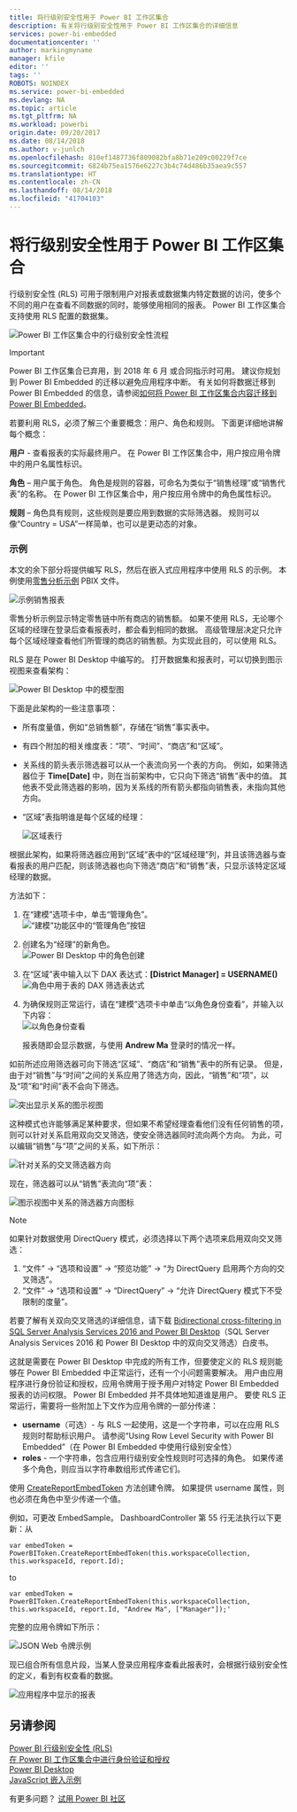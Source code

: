```yaml
---
title: 将行级别安全性用于 Power BI 工作区集合
description: 有关将行级别安全性用于 Power BI 工作区集合的详细信息
services: power-bi-embedded
documentationcenter: ''
author: markingmyname
manager: kfile
editor: ''
tags: ''
ROBOTS: NOINDEX
ms.service: power-bi-embedded
ms.devlang: NA
ms.topic: article
ms.tgt_pltfrm: NA
ms.workload: powerbi
origin.date: 09/20/2017
ms.date: 08/14/2018
ms.author: v-junlch
ms.openlocfilehash: 810ef1487736f809082bfa8b71e209c00229f7ce
ms.sourcegitcommit: 6824b75ea1576e6227c3b4c74d486b35aea9c557
ms.translationtype: HT
ms.contentlocale: zh-CN
ms.lasthandoff: 08/14/2018
ms.locfileid: "41704103"
---
```

# <a name="row-level-security-with-power-bi-workspace-collections"></a>将行级别安全性用于 Power BI 工作区集合

行级别安全性 (RLS) 可用于限制用户对报表或数据集内特定数据的访问，使多个不同的用户在查看不同数据的同时，能够使用相同的报表。 Power BI 工作区集合支持使用 RLS 配置的数据集。

![Power BI 工作区集合中的行级别安全性流程](./media/row-level-security/flow-1.png)

> [!IMPORTANT]
> Power BI 工作区集合已弃用，到 2018 年 6 月 或合同指示时可用。 建议你规划到 Power BI Embedded 的迁移以避免应用程序中断。 有关如何将数据迁移到 Power BI Embedded 的信息，请参阅[如何将 Power BI 工作区集合内容迁移到 Power BI Embedded](https://powerbi.microsoft.com/documentation/powerbi-developer-migrate-from-powerbi-embedded/)。

若要利用 RLS，必须了解三个重要概念：用户、角色和规则。 下面更详细地讲解每个概念：

**用户** - 查看报表的实际最终用户。 在 Power BI 工作区集合中，用户按应用令牌中的用户名属性标识。

**角色** – 用户属于角色。 角色是规则的容器，可命名为类似于“销售经理”或“销售代表”的名称。 在 Power BI 工作区集合中，用户按应用令牌中的角色属性标识。

**规则** – 角色具有规则，这些规则是要应用到数据的实际筛选器。 规则可以像“Country = USA”一样简单，也可以是更动态的对象。

### <a name="example"></a>示例

本文的余下部分将提供编写 RLS，然后在嵌入式应用程序中使用 RLS 的示例。 本例使用[零售分析示例](http://go.microsoft.com/fwlink/?LinkID=780547) PBIX 文件。

![示例销售报表](./media/row-level-security/scenario-2.png)

零售分析示例显示特定零售链中所有商店的销售额。 如果不使用 RLS，无论哪个区域的经理在登录后查看报表时，都会看到相同的数据。 高级管理层决定只允许每个区域经理查看他们所管理的商店的销售额。为实现此目的，可以使用 RLS。

RLS 是在 Power BI Desktop 中编写的。 打开数据集和报表时，可以切换到图示视图来查看架构：

![Power BI Desktop 中的模型图](./media/row-level-security/diagram-view-3.png)

下面是此架构的一些注意事项：

- 所有度量值，例如“总销售额”，存储在“销售”事实表中。
- 有四个附加的相关维度表：“项”、“时间”、“商店”和“区域”。
- 关系线的箭头表示筛选器可以从一个表流向另一个表的方向。 例如，如果筛选器位于 **Time[Date]** 中，则在当前架构中，它只向下筛选“销售”表中的值。 其他表不受此筛选器的影响，因为关系线的所有箭头都指向销售表，未指向其他方向。
- “区域”表指明谁是每个区域的经理：
  
  ![区域表行](./media/row-level-security/district-table-4.png)

根据此架构，如果将筛选器应用到“区域”表中的“区域经理”列，并且该筛选器与查看报表的用户匹配，则该筛选器也向下筛选“商店”和“销售”表，只显示该特定区域经理的数据。

方法如下：

1. 在“建模”选项卡中，单击“管理角色”。  
   ![“建模”功能区中的“管理角色”按钮](./media/row-level-security/modeling-tab-5.png)
2. 创建名为“经理”的新角色。  
   ![Power BI Desktop 中的角色创建](./media/row-level-security/manager-role-6.png)
3. 在“区域”表中输入以下 DAX 表达式：**[District Manager] = USERNAME()**  
   ![角色中用于表的 DAX 筛选表达式](./media/row-level-security/manager-role-7.png)
4. 为确保规则正常运行，请在“建模”选项卡中单击“以角色身份查看”，并输入以下内容：  
   ![以角色身份查看](./media/row-level-security/view-as-roles-8.png)

   报表随即会显示数据，与使用 **Andrew Ma** 登录时的情况一样。

如前所述应用筛选器可向下筛选“区域”、“商店”和“销售”表中的所有记录。 但是，由于对“销售”与“时间”之间的关系应用了筛选方向，因此，“销售”和“项”，以及“项”和“时间”表不会向下筛选。

![突出显示关系的图示视图](./media/row-level-security/diagram-view-9.png)

这种模式也许能够满足某种要求，但如果不希望经理查看他们没有任何销售的项，则可以针对关系启用双向交叉筛选，使安全筛选器同时流向两个方向。 为此，可以编辑“销售”与“项”之间的关系，如下所示：

![针对关系的交叉筛选器方向](./media/row-level-security/edit-relationship-10.png)

现在，筛选器可以从“销售”表流向“项”表：

![图示视图中关系的筛选器方向图标](./media/row-level-security/diagram-view-11.png)

> [!NOTE]
> 如果针对数据使用 DirectQuery 模式，必须选择以下两个选项来启用双向交叉筛选：

1. “文件” -> “选项和设置” -> “预览功能” -> “为 DirectQuery 启用两个方向的交叉筛选”。
2. “文件” -> “选项和设置” -> “DirectQuery” -> “允许 DirectQuery 模式下不受限制的度量”。

若要了解有关双向交叉筛选的详细信息，请下载 [Bidirectional cross-filtering in SQL Server Analysis Services 2016 and Power BI Desktop](http://download.microsoft.com/download/2/7/8/2782DF95-3E0D-40CD-BFC8-749A2882E109/Bidirectional%20cross-filtering%20in%20Analysis%20Services%202016%20and%20Power%20BI.docx)（SQL Server Analysis Services 2016 和 Power BI Desktop 中的双向交叉筛选）白皮书。

这就是需要在 Power BI Desktop 中完成的所有工作，但要使定义的 RLS 规则能够在 Power BI Embedded 中正常运行，还有一个小问题需要解决。 用户由应用程序进行身份验证和授权，应用令牌用于授予用户对特定 Power BI Embedded 报表的访问权限。 Power BI Embedded 并不具体地知道谁是用户。 要使 RLS 正常运行，需要将一些附加上下文作为应用令牌的一部分传递：

- **username**（可选）- 与 RLS 一起使用，这是一个字符串，可以在应用 RLS 规则时帮助标识用户。 请参阅“Using Row Level Security with Power BI Embedded”（在 Power BI Embedded 中使用行级别安全性）
- **roles** - 一个字符串，包含应用行级别安全性规则时可选择的角色。 如果传递多个角色，则应当以字符串数组形式传递它们。

使用 [CreateReportEmbedToken](https://docs.azure.cn/zh-cn/dotnet/api/microsoft.powerbi.security.powerbitoken?redirectedfrom=MSDN#Microsoft_PowerBI_Security_PowerBIToken_CreateReportEmbedToken_System_String_System_String_System_String_System_DateTime_System_String_System_Collections_Generic_IEnumerable_System_String__) 方法创建令牌。 如果提供 username 属性，则也必须在角色中至少传递一个值。

例如，可更改 EmbedSample。 DashboardController 第 55 行无法执行以下更新：从

    var embedToken = PowerBIToken.CreateReportEmbedToken(this.workspaceCollection, this.workspaceId, report.Id);

to

    var embedToken = PowerBIToken.CreateReportEmbedToken(this.workspaceCollection, this.workspaceId, report.Id, "Andrew Ma", ["Manager"]);'

完整的应用令牌如下所示：

![JSON Web 令牌示例](./media/row-level-security/app-token-string-12.png)

现已组合所有信息片段，当某人登录应用程序查看此报表时，会根据行级别安全性的定义，看到有权查看的数据。

![应用程序中显示的报表](./media/row-level-security/dashboard-13.png)

## <a name="see-also"></a>另请参阅

[Power BI 行级别安全性 (RLS)](https://powerbi.microsoft.com/documentation/powerbi-admin-rls/)  
[在 Power BI 工作区集合中进行身份验证和授权](app-token-flow.md)  
[Power BI Desktop](https://powerbi.microsoft.com/documentation/powerbi-desktop-get-the-desktop/)  
[JavaScript 嵌入示例](https://microsoft.github.io/PowerBI-JavaScript/demo/)  

有更多问题？ [试用 Power BI 社区](http://community.powerbi.com/)

